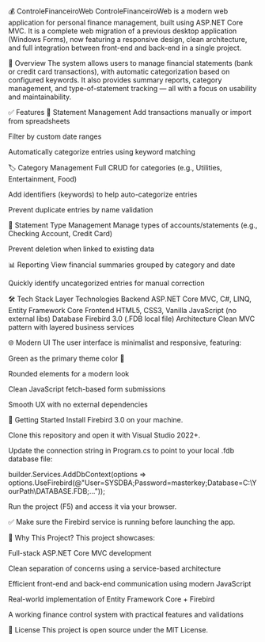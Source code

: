 💰 ControleFinanceiroWeb
ControleFinanceiroWeb is a modern web application for personal finance management, built using ASP.NET Core MVC. It is a complete web migration of a previous desktop application (Windows Forms), now featuring a responsive design, clean architecture, and full integration between front-end and back-end in a single project.

🧾 Overview
The system allows users to manage financial statements (bank or credit card transactions), with automatic categorization based on configured keywords. It also provides summary reports, category management, and type-of-statement tracking — all with a focus on usability and maintainability.

✅ Features
💼 Statement Management
Add transactions manually or import from spreadsheets

Filter by custom date ranges

Automatically categorize entries using keyword matching

🏷️ Category Management
Full CRUD for categories (e.g., Utilities, Entertainment, Food)

Add identifiers (keywords) to help auto-categorize entries

Prevent duplicate entries by name validation

📂 Statement Type Management
Manage types of accounts/statements (e.g., Checking Account, Credit Card)

Prevent deletion when linked to existing data

📊 Reporting
View financial summaries grouped by category and date

Quickly identify uncategorized entries for manual correction

🛠️ Tech Stack
Layer	Technologies
Backend	ASP.NET Core MVC, C#, LINQ, Entity Framework Core
Frontend	HTML5, CSS3, Vanilla JavaScript (no external libs)
Database	Firebird 3.0 (.FDB local file)
Architecture	Clean MVC pattern with layered business services

🌐 Modern UI
The user interface is minimalist and responsive, featuring:

Green as the primary theme color 💚

Rounded elements for a modern look

Clean JavaScript fetch-based form submissions

Smooth UX with no external dependencies

🚀 Getting Started
Install Firebird 3.0 on your machine.

Clone this repository and open it with Visual Studio 2022+.

Update the connection string in Program.cs to point to your local .fdb database file:

builder.Services.AddDbContext<AppDbContext>(options =>
    options.UseFirebird(@"User=SYSDBA;Password=masterkey;Database=C:\YourPath\DATABASE.FDB;..."));
    
Run the project (F5) and access it via your browser.

✅ Make sure the Firebird service is running before launching the app.

🎯 Why This Project?
This project showcases:

Full-stack ASP.NET Core MVC development

Clean separation of concerns using a service-based architecture

Efficient front-end and back-end communication using modern JavaScript

Real-world implementation of Entity Framework Core + Firebird

A working finance control system with practical features and validations

📄 License
This project is open source under the MIT License.
